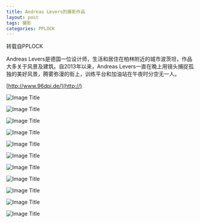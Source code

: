 ```yaml
---
title: Andreas Levers的摄影作品
layout: post
tags: 摄影
categories: PPLOCK
---
```

转载自PPLOCK

Andreas Levers是德国一位设计师，生活和居住在柏林附近的城市波茨坦，作品大多关于风景及建筑。自2013年以来，Andreas Levers一直在晚上用镜头捕捉孤独的美好风景，腾雾弥漫的街上，训练平台和加油站在午夜时分空无一人。

[http://www.96dpi.de/](http://)

![Image Title](https://www.tuchuang001.com/images/2017/02/03/Andreas-Levers.jpg)

![Image Title](https://www.tuchuang001.com/images/2017/02/03/Andreas-Levers-1.jpg)

![Image Title](https://www.tuchuang001.com/images/2017/02/03/Andreas-Levers-2.jpg)

![Image Title](https://www.tuchuang001.com/images/2017/02/03/Andreas-Levers-3.jpg)

![Image Title](https://www.tuchuang001.com/images/2017/02/03/Andreas-Levers-4.jpg)

![Image Title](https://www.tuchuang001.com/images/2017/02/03/Andreas-Levers-5.jpg)

![Image Title](https://www.tuchuang001.com/images/2017/02/03/Andreas-Levers-6.jpg)

![Image Title](https://www.tuchuang001.com/images/2017/02/03/Andreas-Levers-7.jpg)

![Image Title](https://www.tuchuang001.com/images/2017/02/03/Andreas-Levers-8.jpg)

![Image Title](https://www.tuchuang001.com/images/2017/02/03/Andreas-Levers-9.jpg)

![Image Title](https://www.tuchuang001.com/images/2017/02/03/Andreas-Levers-10.jpg)